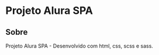 <h1>Projeto Alura SPA</h1>

<h2>Sobre</h2>
<p>Projeto Alura SPA - Desenvolvido com html, css, scss e sass.</p>
